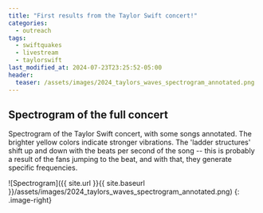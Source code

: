 ```yaml
---
title: "First results from the Taylor Swift concert!"
categories:
  - outreach
tags:
  - swiftquakes
  - livestream
  - taylorswift
last_modified_at: 2024-07-23T23:25:52-05:00
header:
  teaser: /assets/images/2024_taylors_waves_spectrogram_annotated.png
---
```


## Spectrogram of the full concert

Spectrogram of the Taylor Swift concert, with some songs annotated. The brighter yellow colors indicate stronger vibrations. The 'ladder structures' shift up and down with the beats per second of the song -- this is probably a result of the fans jumping to the beat, and with that, they generate specific frequencies.

![Spectrogram]({{ site.url }}{{ site.baseurl }}/assets/images/2024_taylors_waves_spectrogram_annotated.png)
{: .image-right}


